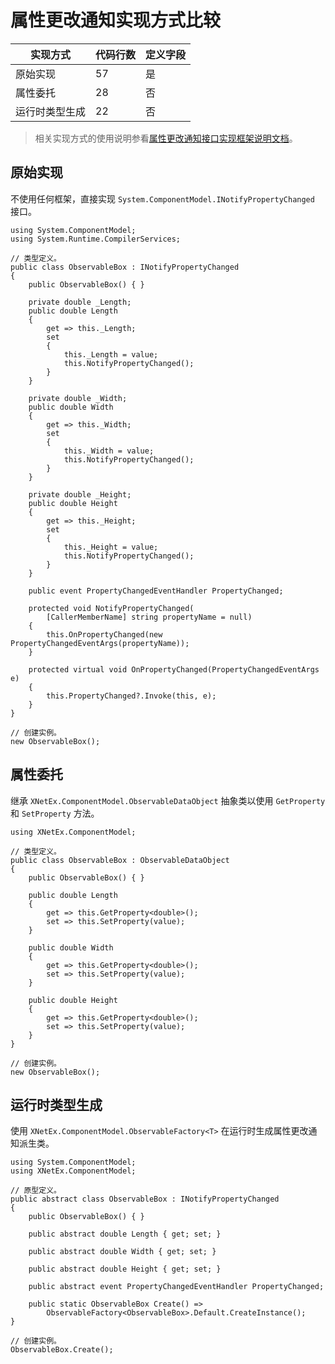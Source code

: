 ﻿# 属性更改通知实现方式比较

| 实现方式       | 代码行数 | 定义字段 |
| -------------- | -------- | -------- |
| 原始实现       | 57       | 是       |
| 属性委托       | 28       | 否       |
| 运行时类型生成 | 22       | 否       |

> 相关实现方式的使用说明参看[属性更改通知接口实现框架说明文档](ObservableObject.md)。

## 原始实现

不使用任何框架，直接实现 `System.ComponentModel.INotifyPropertyChanged` 接口。

``` CSharp
using System.ComponentModel;
using System.Runtime.CompilerServices;

// 类型定义。
public class ObservableBox : INotifyPropertyChanged
{
    public ObservableBox() { }

    private double _Length;
    public double Length
    {
        get => this._Length;
        set
        {
            this._Length = value;
            this.NotifyPropertyChanged();
        }
    }

    private double _Width;
    public double Width
    {
        get => this._Width;
        set
        {
            this._Width = value;
            this.NotifyPropertyChanged();
        }
    }

    private double _Height;
    public double Height
    {
        get => this._Height;
        set
        {
            this._Height = value;
            this.NotifyPropertyChanged();
        }
    }

    public event PropertyChangedEventHandler PropertyChanged;

    protected void NotifyPropertyChanged(
        [CallerMemberName] string propertyName = null)
    {
        this.OnPropertyChanged(new PropertyChangedEventArgs(propertyName));
    }

    protected virtual void OnPropertyChanged(PropertyChangedEventArgs e)
    {
        this.PropertyChanged?.Invoke(this, e);
    }
}

// 创建实例。
new ObservableBox();
```

## 属性委托

继承 `XNetEx.ComponentModel.ObservableDataObject` 抽象类以使用 `GetProperty` 和 `SetProperty` 方法。

``` CSharp
using XNetEx.ComponentModel;

// 类型定义。
public class ObservableBox : ObservableDataObject
{
    public ObservableBox() { }

    public double Length
    {
        get => this.GetProperty<double>();
        set => this.SetProperty(value);
    }

    public double Width
    {
        get => this.GetProperty<double>();
        set => this.SetProperty(value);
    }

    public double Height
    {
        get => this.GetProperty<double>();
        set => this.SetProperty(value);
    }
}

// 创建实例。
new ObservableBox();
```

## 运行时类型生成

使用 `XNetEx.ComponentModel.ObservableFactory<T>` 在运行时生成属性更改通知派生类。

``` CSharp
using System.ComponentModel;
using XNetEx.ComponentModel;

// 原型定义。
public abstract class ObservableBox : INotifyPropertyChanged
{
    public ObservableBox() { }

    public abstract double Length { get; set; }

    public abstract double Width { get; set; }

    public abstract double Height { get; set; }

    public abstract event PropertyChangedEventHandler PropertyChanged;

    public static ObservableBox Create() =>
        ObservableFactory<ObservableBox>.Default.CreateInstance();
}

// 创建实例。
ObservableBox.Create();
```
